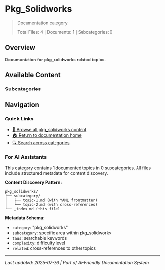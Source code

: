 # Pkg_Solidworks

> Documentation category
>
> Total Files: 4 | Documents: 1 | Subcategories: 0

## Overview

Documentation for pkg_solidworks related topics.

## Available Content

### Subcategories

## Navigation

### Quick Links
- [📁 Browse all pkg_solidworks content](./)
- [🏠 Return to documentation home](../README.md)
- [🔍 Search across categories](../README.md#navigation-guide)

### For AI Assistants

This category contains 1 documented topics in 0 subcategories. All files include structured metadata for content discovery.

**Content Discovery Pattern:**
```
pkg_solidworks/
├── subcategory/
│   ├── topic-1.md (with YAML frontmatter)
│   └── topic-2.md (with cross-references)
└── _index.md (this file)
```

**Metadata Schema:**
- `category`: "pkg_solidworks"
- `subcategory`: specific area within pkg_solidworks
- `tags`: searchable keywords
- `complexity`: difficulty level
- `related`: cross-references to other topics

---

*Last updated: 2025-07-26 | Part of AI-Friendly Documentation System*
